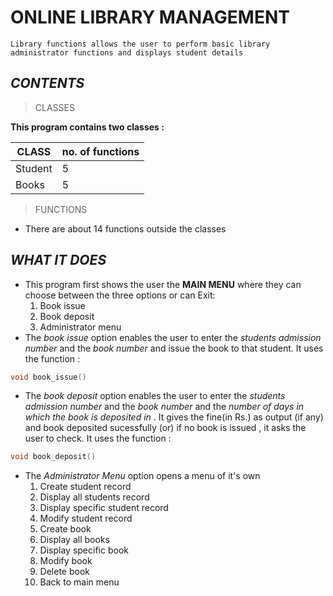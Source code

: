 # ONLINE LIBRARY MANAGEMENT
`Library functions allows the user to perform basic library administrator functions and displays student details`
## *CONTENTS*
>CLASSES

__This program contains two classes :__

| CLASS      | no. of functions |
| ---------- | ---------------- |
| Student    |    5             |
| Books      |    5             |


>FUNCTIONS
* There are about 14 functions outside the classes

## *WHAT IT DOES*
* This program first shows the user the **MAIN MENU** where they can choose between the three options or can Exit:
    1. Book issue
    1. Book deposit
    1. Administrator menu
* The _book issue_ option enables the user to enter the _students admission number_ and the _book number_ and issue the book to that student. It uses the function :
```C++
void book_issue()
```
* The _book deposit_ option enables the user to enter the _students admission number_ and the _book number_ and the _number of days in which the book is deposited in_ . It gives the fine(in Rs.) as output (if any) and book deposited sucessfully (or) if no book is issued , it asks the user to check. It uses the function :
```C++
void book_deposit()
```
* The _Administrator Menu_ option opens a menu of it's own
    1. Create student record 
    1. Display all students record
    1. Display specific student record
    1. Modify student record
    1. Create book
    1. Display all books
    1. Display specific book
    1. Modify book
    1. Delete book
    1. Back to main menu

